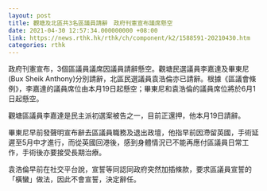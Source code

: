 ```yaml
---
layout: post
title: 觀塘及北區共3名區議員請辭　政府刊憲宣布議席懸空
date: 2021-04-30 12:57:34.000000000 +08:00
link: https://news.rthk.hk/rthk/ch/component/k2/1588591-20210430.htm
categories: rthk
---
```


政府刊憲宣布，3個區議員議席因議員請辭懸空。觀塘民選議員李嘉達及畢東尼(Bux Sheik Anthony)分別請辭，北區民選議員袁浩倫亦已請辭。根據《區議會條例》，李嘉達的議員席位由本月19日起懸空；畢東尼和袁浩倫的議員席位將於6月1日起懸空。

觀塘區議員李嘉達是民主派初選案被告之一，目前正還押，他本月19日請辭。

畢東尼早前發聲明宣布辭去區議員職務及退出政壇，他指早前因滯留英國，手術延遲至5月中才進行，而從英國回港後，感到身體情況已不能再應付區議員日常工作，手術後亦要接受長期治療。

袁浩倫早前在社交平台說，宣誓等同認同政府突然加插條款，要求區議員宣誓的「橫蠻」做法，因此不會宣誓，決定辭任。
